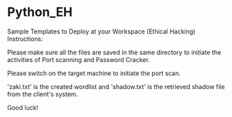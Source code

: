 # Python_EH
Sample Templates to Deploy at your Workspace (Ethical Hacking)
Instructions:

Please make sure all the files are saved in the same directory to initiate the activities of Port scanning and Password Cracker. 

Please switch on the target machine to initiate the port scan.  

'zaki.txt' is the created wordlist and 'shadow.txt' is the retrieved shadow file from the client's system. 


Good luck!
